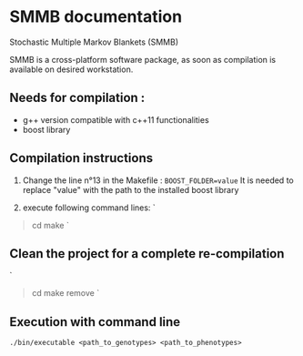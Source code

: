 # SMMB documentation
Stochastic Multiple Markov Blankets (SMMB)

SMMB is a cross-platform software package, as soon as compilation is available on desired workstation.

## Needs for compilation : 
* g++ version compatible with c++11 functionalities
* boost library

## Compilation instructions
1. Change the line n°13 in the Makefile : `BOOST_FOLDER=value`
  It is needed to replace "value" with the path to the installed boost library

2. execute following command lines:
`
> cd <path to smmb project directory> 
> make
`

## Clean the project for a complete re-compilation
`
> cd <path to smmb project directory>
> make remove
`

## Execution with command line
`./bin/executable <path_to_genotypes> <path_to_phenotypes>`

